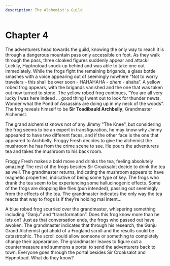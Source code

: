 ```yaml
---
description: The Alchemist's Guild
---
```


# Chapter 4

The adventurers head towards the guild, knowing the only way to reach it is through a dangerous mountain pass only accessible on foot. As they walk through the pass, three cloaked figures suddenly appear and attack! Luckily, Hyptnotoad snuck up behind and was able to take one out immediately. While the frogs fight the remaining brigands, a glass bottle smashes with a voice appearing out of seemingly nowhere “Not to worry travelers - this shall be over soon - HAHAHAHA - _ahem_ - ahaha”. A yellow robed frog appears, with the brigands vanished and the one that was taken out now turned to stone. The yellow robed frog continues, “You are all very lucky I was here indeed ... good thing I went out to look for thunder newts. Wonder what the Pond of Assassins are doing up in my neck of the woods”. The frog reveals himself to be **Sir Toadibauld Archbelly**, Grandmaster Alchemist.

The grand alchemist knows not of any Jimmy "The Knee", but considering the frog seems to be an expert in transfiguration, he may know why Jimmy appeared to have two different faces, and if the other face is the one that appeared to Archbelly. Froggy Fresh decides to give the alchemist the mushroom he has from the crime scene to see. He pours the adventurers tea and takes the mushroom to his back room.

Froggy Fresh makes a bold move and drinks the tea, feeling absolutely amazing! The rest of the frogs besides Sir Croaksalot decide to drink the tea as well. The grandmaster returns, indicating the mushroom appears to have magnetic properties, indicative of being some type of key. The frogs who drank the tea seem to be experiencing some hallucinogenic effects. Some of the frogs are dropping like flies (pun intended), passing out seemingly from the effects of the tea. The grandmaster indicates the only way the tea reacts that way to frogs is if they’re holding mal intent…

A blue robed frog scurried over the grandmaster, whispering something including “Ganju” and “transformation”. Does this frog know more than he lets on? Just as that conversation ends, the frogs who passed out have awoken. The grandmaster indicates that through his research, the Ganju Grand Alchemist got ahold of a Frogland scroll and the results could be catastrophic. The scroll could allow someone or something to completely change their appearance. The grandmaster leaves to figure out a countermeasure and summons a portal to send the adventurers back to town. Everyone goes through the portal besides Sir Croaksalot and Hypnotoad. What do they know?
